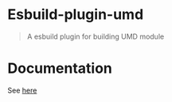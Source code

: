 # Esbuild-plugin-umd

> A esbuild plugin for building UMD module

# Documentation

See [here](https://savage181855.github.io/savage-libs/esbuild-plugin-umd/modules)